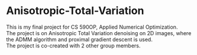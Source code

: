 # Anisotropic-Total-Variation
This is my final project for CS 590OP, Applied Numerical Optimization.  
The project is on Anisotropic Total Variation denoising on 2D images, where the ADMM algorithm and proximal gradient descent is used.  
The project is co-created with 2 other group members.
